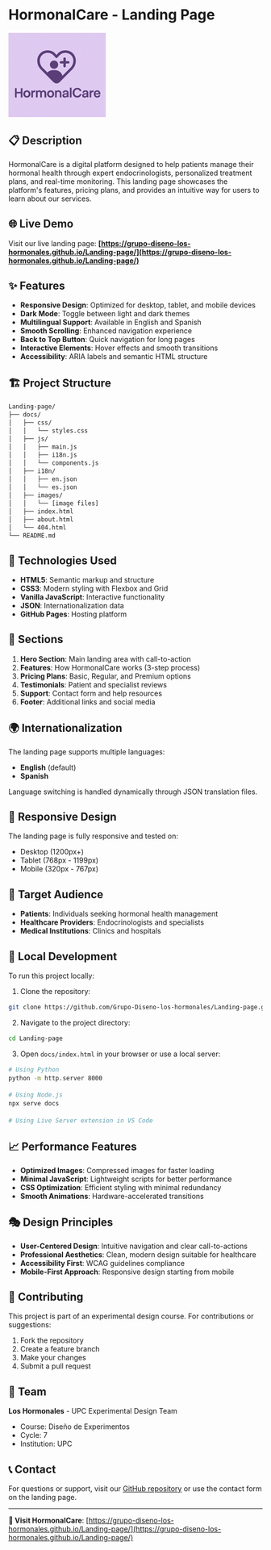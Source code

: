 # HormonalCare - Landing Page

![HormonalCare Logo](docs/images/Logo.png)

## 📋 Description

HormonalCare is a digital platform designed to help patients manage their hormonal health through expert endocrinologists, personalized treatment plans, and real-time monitoring. This landing page showcases the platform's features, pricing plans, and provides an intuitive way for users to learn about our services.

## 🌐 Live Demo

Visit our live landing page: **[https://grupo-diseno-los-hormonales.github.io/Landing-page/](https://grupo-diseno-los-hormonales.github.io/Landing-page/)**

## ✨ Features

- **Responsive Design**: Optimized for desktop, tablet, and mobile devices
- **Dark Mode**: Toggle between light and dark themes
- **Multilingual Support**: Available in English and Spanish
- **Smooth Scrolling**: Enhanced navigation experience
- **Back to Top Button**: Quick navigation for long pages
- **Interactive Elements**: Hover effects and smooth transitions
- **Accessibility**: ARIA labels and semantic HTML structure

## 🏗️ Project Structure

```
Landing-page/
├── docs/
│   ├── css/
│   │   └── styles.css
│   ├── js/
│   │   ├── main.js
│   │   ├── i18n.js
│   │   └── components.js
│   ├── i18n/
│   │   ├── en.json
│   │   └── es.json
│   ├── images/
│   │   └── [image files]
│   ├── index.html
│   ├── about.html
│   └── 404.html
└── README.md
```

## 🚀 Technologies Used

- **HTML5**: Semantic markup and structure
- **CSS3**: Modern styling with Flexbox and Grid
- **Vanilla JavaScript**: Interactive functionality
- **JSON**: Internationalization data
- **GitHub Pages**: Hosting platform

## 🎨 Sections

1. **Hero Section**: Main landing area with call-to-action
2. **Features**: How HormonalCare works (3-step process)
3. **Pricing Plans**: Basic, Regular, and Premium options
4. **Testimonials**: Patient and specialist reviews
5. **Support**: Contact form and help resources
6. **Footer**: Additional links and social media

## 🌍 Internationalization

The landing page supports multiple languages:
- **English** (default)
- **Spanish**

Language switching is handled dynamically through JSON translation files.

## 📱 Responsive Design

The landing page is fully responsive and tested on:
- Desktop (1200px+)
- Tablet (768px - 1199px)
- Mobile (320px - 767px)

## 🎯 Target Audience

- **Patients**: Individuals seeking hormonal health management
- **Healthcare Providers**: Endocrinologists and specialists
- **Medical Institutions**: Clinics and hospitals

## 🔧 Local Development

To run this project locally:

1. Clone the repository:
```bash
git clone https://github.com/Grupo-Diseno-los-hormonales/Landing-page.git
```

2. Navigate to the project directory:
```bash
cd Landing-page
```

3. Open `docs/index.html` in your browser or use a local server:
```bash
# Using Python
python -m http.server 8000

# Using Node.js
npx serve docs

# Using Live Server extension in VS Code
```

## 📈 Performance Features

- **Optimized Images**: Compressed images for faster loading
- **Minimal JavaScript**: Lightweight scripts for better performance
- **CSS Optimization**: Efficient styling with minimal redundancy
- **Smooth Animations**: Hardware-accelerated transitions

## 🎭 Design Principles

- **User-Centered Design**: Intuitive navigation and clear call-to-actions
- **Professional Aesthetics**: Clean, modern design suitable for healthcare
- **Accessibility First**: WCAG guidelines compliance
- **Mobile-First Approach**: Responsive design starting from mobile

## 🤝 Contributing

This project is part of an experimental design course. For contributions or suggestions:

1. Fork the repository
2. Create a feature branch
3. Make your changes
4. Submit a pull request

## 👥 Team

**Los Hormonales** - UPC Experimental Design Team
- Course: Diseño de Experimentos
- Cycle: 7
- Institution: UPC

## 📞 Contact

For questions or support, visit our [GitHub repository](https://github.com/Grupo-Diseno-los-hormonales) or use the contact form on the landing page.

---

**🚀 Visit HormonalCare**: [https://grupo-diseno-los-hormonales.github.io/Landing-page/](https://grupo-diseno-los-hormonales.github.io/Landing-page/)
